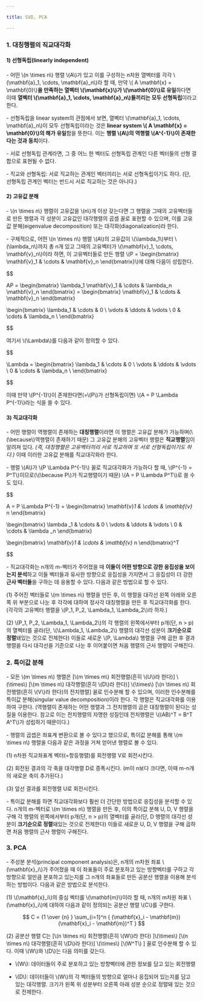 ```yaml
---

title: SVD, PCA

---
```





### 1. 대칭행렬의 직교대각화

#### 1) 선형독립(linearly independent)

\- 어떤 \\(n \times n\\) 행렬 \\(A\\)가 있고 이를 구성하는 n차원 열벡터를 각각 \\(\mathbf{a}_1, \cdots, \mathbf{a}_n\\)라 할 때, 만약 \\( A \mathbf{x} = \mathbf{0}\\)**을 만족하는 열벡터 \\(\mathbf{x}\\)가 \\(\mathbf{0}\\)로 유일**하다면 이때 **열벡터 \\(\mathbf{a}_1, \cdots, \mathbf{a}_n\\)들끼리는 모두 선형독립**이라고 한다. 

\- 선형독립을 linear system의 관점에서 보면, 열벡터 \\(\mathbf{a}_1, \cdots, \mathbf{a}_n\\)이 모두 선형독립이라는 것은 **linear system \\( A \mathbf{x} = \mathbf{0}\\)의 해가 유일**함을 뜻한다. 이는 **행렬 \\(A\\)의 역행렬 \\(A^{-1}\\)이 존재한다는 것과 동치**이다.

\- 서로 선형독립 관계라면, 그 중 어느 한 벡터도 선형독립 관계인 다른 벡터들의 선형 결합으로 표현될 수 없다.

\- 직교와 선형독립: 서로 직교하는 관계인 벡터끼리는 서로 선형독립이기도 하다. (단, 선형독립 관계인 벡터는 반드시 서로 직교하는 것은 아니다.)


#### 2) 고유값 분해

\- \\(n \times n\\) 행렬이 고유값을 \\(n\\)개 이상 갖는다면 그 행렬을 그때의 고유벡터들로 만든 행렬과 각 성분이 고유값인 대각행렬의 곱셈 꼴로 표현할 수 있으며, 이를 고유값 분해(eigenvalue decomposition) 또는 대각화(diagonalization)라 한다.

\- 구체적으로, 어떤 \\(n \times n\\) 행렬 \\(A\\)의 고유값이 \\(\lambda_1\\)부터 \\(\lambda_n\\)까지 총 n개 있고 그때의 고유벡터가 \\(\mathbf{v}_1, \cdots, \mathbf{v}_n\\)이라 하면, 이 고유벡터들로 만든 행렬 \\(P = \begin{bmatrix} \mathbf{v}_1 & \cdots & \mathbf{v}_n \end{bmatrix}\\)에 대해 다음이 성립한다.

$$

AP = \begin{bmatrix} \lambda_1 \mathbf{v}_1 & \cdots & \lambda_n \mathbf{v}_n \end{bmatrix} = \begin{bmatrix} \mathbf{v}_1 & \cdots & \mathbf{v}_n \end{bmatrix} 

\begin{bmatrix} 
\lambda_1 & \cdots & 0 \\ 
\vdots & \ddots & \vdots \\ 
0 & \cdots & \lambda_n \\ 
\end{bmatrix}

$$

여기서 \\(\Lambda\\)를 다음과 같이 정의할 수 있다.

$$

\Lambda = 
\begin{bmatrix} 
\lambda_1 & \cdots & 0 \\ 
\vdots & \ddots & \vdots \\ 
0 & \cdots & \lambda_n \\ 
\end{bmatrix}

$$

이때 만약 \\(P^{-1}\\)이 존재한다면(=\\(P\\)가 선형독립이면) \\(A = P \Lambda P^{-1}\\)라는 식을 쓸 수 있다.

#### 3) 직교대각화

\- 어떤 행렬이 역행렬이 존재하는 **대칭행렬**이라면 이 행렬은 고유값 분해가 가능하며(\\(\because\\)역행렬이 존재하기 때문) 그 고유값 분해의 고유벡터 행렬은 **직교행렬**임이 알려져 있다. _(즉, 대칭행렬은 고유벡터끼리 서로 직교하며 또 서로 선형독립이기도 하다.)_ 이때 이러한 고유값 분해를 직교대각화라 한다.

\- 행렬 \\(A\\)가 \\(P \Lambda P^{-1}\\) 꼴로 직교대각화가 가능하다 할 때, \\(P^{-1} = P^T\\)이므로(\\(\because P\\)가 직교행렬이기 때문) \\(A = P \Lambda P^T\\)로 쓸 수도 있다. 

$$ 

A = P \Lambda P^{-1} = \begin{bmatrix} \mathbf{v}_1 & \cdots & \mathbf{v}_ n \end{bmatrix} 

\begin{bmatrix} 
\lambda _1 & \cdots & 0 \\
\vdots & \ddots & \vdots \\
0 & \cdots & \lambda _n 
\end{bmatrix} 

\begin{bmatrix} \mathbf{v}_1 & \cdots & \mathbf{v}_ n \end{bmatrix}^T

$$

\- 직교대각화는 n개의 m-벡터가 주어졌을 때 **이들이 어떤 방향으로 강한 응집성을 보이는지 분석**하고 이들 벡터들과 유사한 방향으로 응집성을 가지면서 그 응집성이 더 강한 **근사 벡터들**을 구하는 데 응용할 수 있다. 다음과 같은 방법으로 할 수 있다.

(1) 주어진 벡터들로 \\(m \times n\\) 행렬을 만든 후, 이 행렬을 대각선 왼쪽 아래와 오른쪽 위 부분으로 나눈 후 각각에 대하여 정사각 대칭행렬을 만든 후 직교대각화를 한다. (각각의 고유벡터 행렬을 \\(P_1, P_2, \Lambda_1, \Lambda_2\\)라 하자.)

(2) \\(P_1, P_2, \Lambda_1, \Lambda_2\\)의 각 행렬의 왼쪽에서부터 p개(단, n > p)의 열벡터를 골라(단, \\(\Lambda_1, \Lambda_2\\) 행렬의 대각선 성분이 **크기순으로 정렬**돼있는 것으로 전제한다) 이들로 새로운 \\(P, \Lambda\\) 행렬을 구해 곱한 후 결과 행렬을 다시 대각선을 기준으로 나눈 후 이어붙이면 처음 행렬의 근사 행렬이 구해진다.





### 2. 특이값 분해


\- 모든 \\(m \times n\\) 행렬은 [\\(m \times m\\) 회전행렬(흔히 \\(U\\)라 한다)] \\(\times\\) [\\(m \times n\\) 대각행렬(흔히 \\(D\\)라 한다)] \\(\times\\) [\\(n \times n\\) 회전행렬(흔히 \\(V\\)라 한다)의 전치행렬] 꼴로 인수분해 할 수 있으며, 이러한 인수분해를 특이값 분해(singular value decomposition)이라 한다. 각 행렬은 직교대각화를 이용하여 구한다. (역행렬이 존재하는 어떤 행렬과 그 전치행렬의 곱은 대칭행렬이 된다는 성질을 이용한다. 참고로 이는 전치행렬의 자명한 성질인데 전치행렬은 \\((AB)^T = B^T A^T\\)가 성립하기 때문이다.)

\- 행렬의 곱셉은 좌표계 변환으로 볼 수 있다고 했으므로, 특이값 분해를 통해 \\(m \times n\\) 행렬을 다음과 같은 과정을 거쳐 얻어낸 행렬로 볼 수 있다.

(1) n차원 직교좌표계 벡터(=항등행렬)를 회전행렬 V로 회전시킨다.

(2) 회전된 결과의 각 축을 대각행렬 D로 증폭시킨다. (m이 n보다 크다면, 이때 m-n개의 새로운 축이 추가된다.)

(3) 앞선 결과를 회전행렬 U로 회전시킨다.

\- 특이값 분해를 하면 직교대각화보다 훨씬 더 간단한 방법으로 응집성을 분석할 수 있다. n개의 m-벡터로 \\(m \times n\\) 행렬을 만든 후, 이의 특이값 분해 U, D, V 행렬을 구해 각 행렬의 왼쪽에서부터 p개(단, n > p)의 열벡터를 골라(단, D 행렬의 대각선 성분이 **크기순으로 정렬**돼있는 것으로 전제한다) 이들로 새로운 U, D, V 행렬을 구해 곱하면 처음 행렬의 근사 행렬이 구해진다. 



### 3. PCA

\- 주성분 분석(principal component analysis)은, n개의 m차원 좌표 \\(\mathbf{x}_i\\)가 주어졌을 때 이 좌표들이 주로 분포하고 있는 방향벡터를 구하고 각 방향으로 얼만큼 분포하고 있는지를 그 n개의 좌표들로 만든 공분산 행렬을 이용해 분석하는 방법이다. 다음과 같은 방법으로 분석한다.

(1) \\(\mathbf{x}_i\\)의 중심 벡터를 \\(\mathbf{m}\\)이라 할 때, n개의 m차원 좌표 \\(\mathbf{x}_i\\)에 대하여 다음과 같이 정의되는 공분산 행렬 \\(C\\)를 구한다.

$$ C = {1 \over {n} } \sum_{i=1}^n { (\mathbf{x}_i - \mathbf{m}) (\mathbf{x}_i - \mathbf{m})^T } $$


(2) 공분산 행렬 C는 [\\(n \times n\\) 회전행렬(흔히 \\(W\\)라 한다) ]\\(\times\\) [\\(n \times n\\) 대각행렬(흔히 \\(D\\)라 한다)] \\(\times\\) [\\(W^T\\) ] 꼴로 인수분해 할 수 있다. 이때 \\(W\\)와 \\(D\\)는 다음 의미를 갖는다.

- \\(W\\): 데이터들이 주로 분포하고 있는 방향벡터에 관한 정보를 담고 있는 회전행렬

- \\(D\\): 데이터들이 \\(W\\)의 각 벡터들의 방향으로 얼마나 응집되어 있는지를 담고 있는 대각행렬. 크기가 왼쪽 위 성분부터 오른쪽 아래 성분 순으로 정렬돼 있는 것으로 전제한다.



